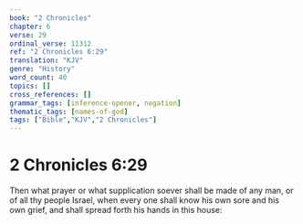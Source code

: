 ```yaml
---
book: "2 Chronicles"
chapter: 6
verse: 29
ordinal_verse: 11312
ref: "2 Chronicles 6:29"
translation: "KJV"
genre: "History"
word_count: 40
topics: []
cross_references: []
grammar_tags: [inference-opener, negation]
thematic_tags: [names-of-god]
tags: ["Bible","KJV","2 Chronicles"]
---
```


# 2 Chronicles 6:29

Then what prayer or what supplication soever shall be made of any man, or of all thy people Israel, when every one shall know his own sore and his own grief, and shall spread forth his hands in this house:

